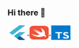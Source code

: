 ### Hi there 👋

<a href="https://flutter.dev/">
 <img align="center" alt="LeonardoCaracho-Flutter" height="30" width="40" src="https://raw.githubusercontent.com/devicons/devicon/1119b9f84c0290e0f0b38982099a2bd027a48bf1/icons/flutter/flutter-original.svg">
</a>
<a href="https://www.apple.com/br/swift/">
 <img align="center" alt="LeonardoCaracho-Swift" height="30" width="40" src="https://raw.githubusercontent.com/devicons/devicon/1119b9f84c0290e0f0b38982099a2bd027a48bf1/icons/swift/swift-original.svg">
</a>
<a href="https://www.typescriptlang.org/">
 <img align="center" alt="LeonardoCaracho-TypeScript" height="30" width="40" src="https://raw.githubusercontent.com/devicons/devicon/1119b9f84c0290e0f0b38982099a2bd027a48bf1/icons/typescript/typescript-original.svg">
</a>


